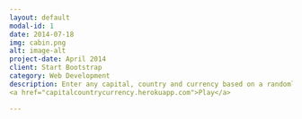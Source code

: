 ```yaml
---
layout: default
modal-id: 1
date: 2014-07-18
img: cabin.png
alt: image-alt
project-date: April 2014
client: Start Bootstrap
category: Web Development
description: Enter any capital, country and currency based on a randomly generated letter in 30 seconds. Tech: JavaScript, jQuery, Animate.css
<a href="capitalcountrycurrency.herokuapp.com">Play</a>

---
```

